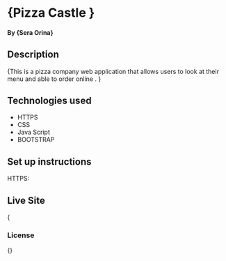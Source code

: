 # {Pizza Castle }
#### By **{Sera Orina}**
## Description
{This is a pizza company web application that allows users to look at their menu and able to order online . }
## Technologies used 
* HTTPS
* CSS
* Java Script
* BOOTSTRAP

 
## Set up instructions
HTTPS:



## Live Site
{
### License
{<link href="https://choosealicense.com/licenses/mit/" alt= MIT LICENCE >}
  